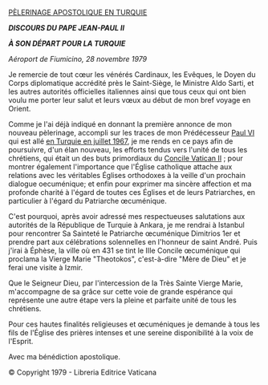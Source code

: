 [PÈLERINAGE APOSTOLIQUE EN TURQUIE](http://www.vatican.va/holy_father/john_paul_ii/travels/sub_index1979/trav_turkey_fr.htm)

***DISCOURS DU PAPE JEAN-PAUL II***

***À SON DÉPART POUR LA TURQUIE***

*Aéroport de Fiumicino, 28 novembre 1979*

Je remercie de tout cœur les vénérés Cardinaux, les Evêques, le Doyen du Corps diplomatique accrédité près le Saint-Siège, le Ministre Aldo Sarti, et les autres autorités officielles italiennes ainsi que tous ceux qui ont bien voulu me porter leur salut et leurs vœux au début de mon bref voyage en Orient.

Comme je l'ai déjà indiqué en donnant la première annonce de mon nouveau pèlerinage, accompli sur les traces de mon Prédécesseur [Paul VI](http://www.vatican.va/holy_father/paul_vi/index_fr.htm) qui est allé [en Turquie en juillet 1967](http://www.vatican.va/holy_father/paul_vi/travels/sub-index/index_istanbul_fr.htm), je me rends en ce pays afin de poursuivre, d'un élan nouveau, les efforts tendus vers l'unité de tous les chrétiens, qui était un des buts primordiaux du [Concile Vatican II](http://www.vatican.va/archive/hist_councils/ii_vatican_council/index_fr.htm) ; pour montrer également l'importance que l'Église catholique attache aux relations avec les véritables Églises orthodoxes à la veille d'un prochain dialogue oecuménique; et enfin pour exprimer ma sincère affection et ma profonde charité à l'égard de toutes ces Églises et de leurs Patriarches, en particulier à l'égard du Patriarche œcuménique.

C'est pourquoi, après avoir adressé mes respectueuses salutations aux autorités de la République de Turquie à Ankara, je me rendrai à Istanbul pour rencontrer Sa Sainteté le Patriarche œcuménique Dimitrios 1er et prendre part aux célébrations solennelles en l'honneur de saint André. Puis j'irai à Éphèse, la ville où en 431 se tint le IIIe Concile œcuménique qui proclama la Vierge Marie "Theotokos", c'est-à-dire "Mère de Dieu" et je ferai une visite à Izmir.

Que le Seigneur Dieu, par l'intercession de la Très Sainte Vierge Marie, m'accompagne de sa grâce sur cette voie de grande espérance qui représente une autre étape vers la pleine et parfaite unité de tous les chrétiens.

Pour ces hautes finalités religieuses et œcuméniques je demande à tous les fils de l'Église des prières intenses et une sereine disponibilité à la voix de l'Esprit.

Avec ma bénédiction apostolique.

© Copyright 1979 - Libreria Editrice Vaticana